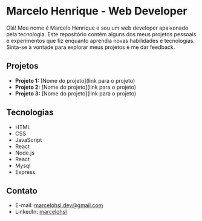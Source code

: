 # Marcelo Henrique - Web Developer

Olá! Meu nome é Marcelo Henrique e sou um web developer apaixonado pela tecnologia. Este repositório contém alguns dos meus projetos pessoais e experimentos que fiz enquanto aprendia novas habilidades e tecnologias. Sinta-se à vontade para explorar meus projetos e me dar feedback.

## Projetos

- **Projeto 1:** [Nome do projeto](link para o projeto)
- **Projeto 2:** [Nome do projeto](link para o projeto)
- **Projeto 3:** [Nome do projeto](link para o projeto)

## Tecnologias

- HTML
- CSS
- JavaScript
- React
- Node.js
- React
- Mysql
- Express

## Contato

- E-mail: marcelohsl.dev@gmail.com
- LinkedIn: [marcelohsl](https://www.linkedin.com/in/marcelohsl/)
